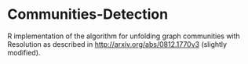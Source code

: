Communities-Detection
=====================

R implementation of the algorithm for unfolding graph communities with Resolution as described in http://arxiv.org/abs/0812.1770v3 (slightly modified).
